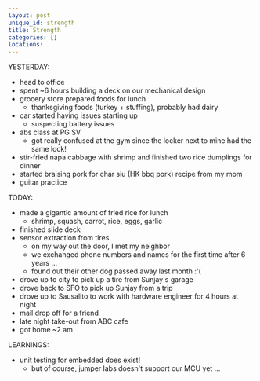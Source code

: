 ```yaml
---
layout: post
unique_id: strength
title: Strength
categories: []
locations: 
---
```


YESTERDAY:
* head to office
* spent ~6 hours building a deck on our mechanical design
* grocery store prepared foods for lunch
  * thanksgiving foods (turkey + stuffing), probably had dairy
* car started having issues starting up
  * suspecting battery issues
* abs class at PG SV
  * got really confused at the gym since the locker next to mine had the same lock!
* stir-fried napa cabbage with shrimp and finished two rice dumplings for dinner
* started braising pork for char siu (HK bbq pork) recipe from my mom
* guitar practice

TODAY:
* made a gigantic amount of fried rice for lunch
  * shrimp, squash, carrot, rice, eggs, garlic
* finished slide deck
* sensor extraction from tires
  * on my way out the door, I met my neighbor
  * we exchanged phone numbers and names for the first time after 6 years ...
  * found out their other dog passed away last month :'(
* drove up to city to pick up a tire from Sunjay's garage
* drove back to SFO to pick up Sunjay from a trip
* drove up to Sausalito to work with hardware engineer for 4 hours at night
* mail drop off for a friend
* late night take-out from ABC cafe
* got home ~2 am

LEARNINGS:
* unit testing for embedded does exist!
  * but of course, jumper labs doesn't support our MCU yet ...
